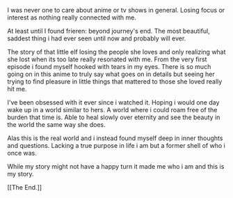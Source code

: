 

I was never one to care about anime or tv shows in general. Losing focus or interest as nothing really connected with me.

At least until I found frieren: beyond journey's end. The most beautiful, saddest thing i had ever seen until now and probably will ever.

The story of that little elf losing the people she loves and only realizing what she lost when its too late really resonated with me. From the very first episode i found myself hooked with tears in my eyes. There is so much going on in this anime to truly say what goes on in details but seeing her trying to find pleasure in little things that mattered to those she loved really hit me.

I've been obsessed with it ever since i watched it. Hoping i would one day wake up in a world similar to hers. A world where i could roam free of the burden that time is. Able to heal slowly over eternity and see the beauty in the world the same way she does.

Alas this is the real world and i instead found myself deep in inner thoughts and questions. Lacking a true purpose in life i am but a former shell of who i once was.

While my story might not have a happy turn it made me who i am and this is my story.

[[The End.]] 